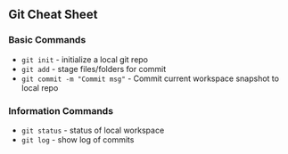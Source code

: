 ## Git Cheat Sheet

### Basic Commands

* `git init` - initialize a local git repo
* `git add` - stage files/folders for commit
* `git commit -m "Commit msg"` - Commit current workspace snapshot to local repo

### Information Commands

* `git status` - status of local workspace
* `git log` - show log of commits
